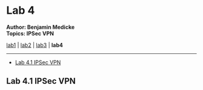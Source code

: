 # Lab 4

**Author: Benjamin Medicke**<br>
**Topics: IPSec VPN**

[lab1](lab1.md) | [lab2](lab2.md) | [lab3](lab3.md) | **lab4**

---

<!-- vim-markdown-toc GFM -->

* [Lab 4.1 IPSec VPN](#lab-41-ipsec-vpn)

<!-- vim-markdown-toc -->

## Lab 4.1 IPSec VPN
